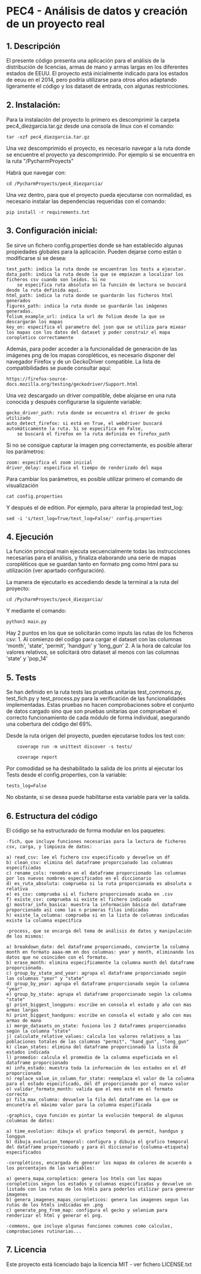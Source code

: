 # PEC4 - Análisis de datos y creación de un proyecto real

## 1. Descripción
El presente código presenta una aplicación para el análisis de la distribución de licencias, armas de mano y armas
largas en los diferentes estados de EEUU. El proyecto está inicialmente indicado para los estados de eeuu en el 2014,
pero podría utilizarse para otros años adaptando ligeramente el código y los dataset de entrada, con algunas restricciones.



## 2. Instalación:
Para la instalación del proyecto lo primero es descomprimir la carpeta pec4_diezgarcia.tar.gz desde una consola de
linux con el comando:

    tar -xzf pec4_diezgarcia.tar.gz

Una vez descomprimido el proyecto, es necesario navegar a la ruta donde se encuentre el proyecto ya descomprimido.
Por ejemplo si se encuentra en la ruta "/PycharmProyects"

Habrá que navegar con:

    cd /PycharmProyects/pec4_diezgarcia/

Una vez dentro, para que el proyecto pueda ejecutarse con normalidad, es necesario instalar las dependencias requeridas
con el comando:

    pip install -r requirements.txt



## 3. Configuración inicial:
Se sirve un fichero config.properties donde se han establecido algunas propiedades globales para la aplicación. Pueden
dejarse como están o modificarse si se desea:

    test_path: indica la ruta donde se encuentran los tests a ejecutar.
    data_path: indica la ruta desde la que se empiezan a localizar los ficheros csv cuando son leídos. Si no
        se especifica ruta absoluta en la función de lectura se buscará desde la ruta definida aquí.
    html_path: indica la ruta donde se guardarán los ficheros html generados
    figures_path: indica la ruta donde se guardarán las imágenes generadas.
    folium_example_url: indica la url de folium desde la que se descargarán los mapas
    key_on: especifica el parametro del json que se utiliza para mixear los mapas con los datos del dataset y poder construir el mapa coropletico correctamente

Además, para poder acceder a la funcionalidad de generación de las imágenes png de los mapas coropléticos, es necesario
disponer del navegador Firefox y de un GeckoDriver compatible. La lista de compatibilidades se puede consultar aquí:

    https://firefox-source-docs.mozilla.org/testing/geckodriver/Support.html

Una vez descargado un driver compatible, debe alojarse en una ruta conocida y después configurarse la siguiente
variable:

    gecko_driver_path: ruta donde se encuentra el driver de gecko utilizado
    auto_detect_firefox: si está en True, el webdriver buscará automáticamente la ruta. Si se especifica en False,
        se buscará el firefox en la ruta definida en firefox_path

Si no se consigue capturar la imagen png correctamente, es posible alterar los parámetros:

    zoom: especifica el zoom inicial
    driver_delay: especifica el tiempo de renderizado del mapa


Para cambiar los parámetros, es posible utilizar primero el comando de visualización

    cat config.properties

Y después el de edition. Por ejemplo, para alterar la propiedad test_log:

    sed -i 's/test_log=True/test_log=False/' config.properties




## 4. Ejecución
La función principal main ejecuta secuencialmente todas las instrucciones necesarias para el análisis, y finaliza
elaborando una serie de mapas coropléticos que se guardan tanto en formato png como html para su utilización (ver
apartado configuración).

La manera de ejecutarlo es accediendo desde la terminal a la ruta del proyecto:

    cd /PycharmProyects/pec4_diezgarcia/

Y mediante el comando:

    python3 main.py

Hay 2 puntos en los que se solicitarán como inputs las rutas de los ficheros csv:
	1. Al comienzo del codigo para cargar el dataset con las columnas 'month', 'state', 'permit', 'handgun' y 'long_gun'
	2. A la hora de calcular los valores relativos, se solicitará otro dataset al menos con las columnas 'state' y 'pop_14'




## 5. Tests
Se han definido en la ruta tests las pruebas unitarias test_commons.py, test_fich.py y test_process.py para la
verificación de las funcionalidades implementadas. Estas pruebas no hacen comprobaciones sobre el conjunto de datos
cargado sino que son pruebas unitarias que comprueban el correcto funcionamiento de cada módulo de forma individual,
asegurando una cobertura del código del 69%.

Desde la ruta origen del proyecto, pueden ejecutarse todos los test con:

        coverage run -m unittest discover -s tests/

        coverage report

Por comodidad se ha deshabilitado la salida de los prints al ejecutar los Tests desde el config.properties, con la
variable:

    tests_log=False

No obstante, si se desea puede habilitarse esta variable para ver la salida.



## 6. Estructura del código

El código se ha estructurado de forma modular en los paquetes:

    -fich, que incluye funciones necesarias para la lectura de ficheros csv, carga, y limpieza de datos:

	a) read_csv: lee el fichero csv especificado y devuelve un df
	b) clean_csv: elimina del dataframe proporcionado las columnas especificadas
	c) rename_cols: renombra en el dataframe proporcionado las columnas por los nuevos nombres especificados en el diccionario
	d) es_ruta_absoluta: comprueba si la ruta proporcionada es absoluta o relativa
	e) es_csv: comprueba si el fichero proporcionado acaba en .csv
	f) existe_csv: comprueba si existe el fichero indicado
	g) mostrar_info_basica: muestra la información básica del dataframe proporcionado así como las n primeras filas indicadas
	h) existe_la_columna: comprueba si en la lista de columnas indicadas existe la columna específica

    -process, que se encarga del tema de análisis de datos y manipulación de los mismos:

	a) breakdown_date: del dataframe proporcionado, convierte la columna month en formato aaaa-mm en dos columnas: year y month, eliminando los datos que no coinciden con el formato.
	b) erase_month: elimina especificamente la columna month del dataframe proporcionado.
	c) group_by_state_and_year: agrupa el dataframe proporcionado según las columnas "year" y "state"
	d) group_by_year: agrupa el dataframe proporcionado según la columna "year"
	e) group_by_state: agrupa el dataframe proporcionado según la columna "state"
	g) print_biggest_longguns: escribe en consola el estado y año con mas armas largas
	h) print_biggest_handguns: escribe en consola el estado y año con mas armas de mano
	i) merge_datasets_on_state: fusiona los 2 dataframes proporcionados según la columna "state"
	j) calculate_relative_values: calcula los valores relativos a las poblaciones totales de las columnas "permit", "hand_gun", "long_gun"
	k) clean_states: elimina del dataframe proporcionado la lista de estados indicada
	l) promedio: calcula el promedio de la columna espeficiada en el dataframe proporcionado
	m) info_estado: muestra toda la información de los estados en el df proporcionado
	n) replace_value_in_column_for_state: reemplaza el valor de la columna para el estado especificado, del df proporcionado por el nuevo valor
	o) validar_formato_month: valida que el mes esté en el formato correcto
	p) fila_max_columna: devuelve la fila del dataframe en la que se encunetra el máximo valor para la columna especificada

    -graphics, cuya función es pintar la evolución temporal de algunas columnas de datos:

	a) time_evolution: dibuja el grafico temporal de permit, handgun y longgun
	b) dibuja_evolucion_temporal: configura y dibuja el grafico temporal del dataframe proporcionado y para el diccionario {columna-etiqueta} especificados

    -coropléticos, encargada de generar los mapas de colores de acuerdo a los porcentajes de las variables:

	a) genera_mapa_coropletico: genera los htmls con los mapas coropleticos segun los estados y columnas especificadas y devuelve un listado con las rutas de los htmls para poderlos utilizar para generar imagenes
	b) genera_imagenes_mapas_coropleticos: genera las imagenes segun las rutas de los htmls indicadas en .png
	c) generate_png_from_map: configura el gecko y selenium para renderizar el html y generar el png.

    -commons, que incluye algunas funciones comunes como calculos, comprobaciones rutinarias...



## 7. Licencia
Este proyecto está licenciado bajo la licencia MIT - ver fichero LICENSE.txt